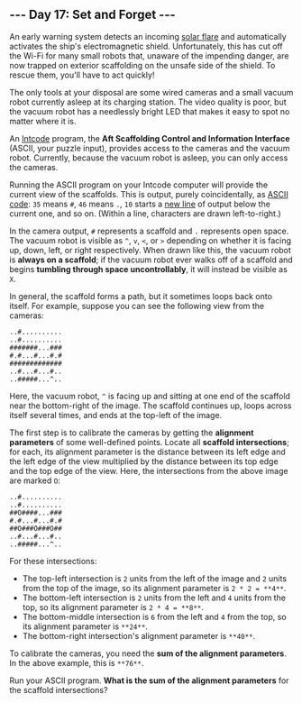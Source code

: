 ## --- Day 17: Set and Forget ---

An early warning system detects an incoming [solar flare](https://en.wikipedia.org/wiki/Solar_flare) and automatically activates the ship's electromagnetic shield. Unfortunately, this has cut off the Wi-Fi for many small robots that, unaware of the impending danger, are now trapped on exterior scaffolding on the unsafe side of the shield. To rescue them, you'll have to act quickly!

The only tools at your disposal are some wired cameras and a small vacuum robot currently asleep at its charging station. The video quality is poor, but the vacuum robot has a needlessly bright LED that makes it easy to spot no matter where it is.

An [Intcode](9) program, the **Aft Scaffolding Control and Information Interface** (ASCII, your puzzle input), provides access to the cameras and the vacuum robot.  Currently, because the vacuum robot is asleep, you can only access the cameras.

Running the ASCII program on your Intcode computer will provide the current view of the scaffolds.  This is output, purely coincidentally, as [ASCII code](https://simple.wikipedia.org/wiki/ASCII): `35` means `#`, `46` means `.`, `10` starts a [new line](https://en.wikipedia.org/wiki/Newline#In_programming_languages) of output below the current one, and so on. (Within a line, characters are drawn left-to-right.)

In the camera output, `#` represents a scaffold and `.` represents open space. The vacuum robot is visible as `^`, `v`, `<`, or `>` depending on whether it is facing up, down, left, or right respectively. When drawn like this, the vacuum robot is **always on a scaffold**; if the vacuum robot ever walks off of a scaffold and begins **tumbling through space uncontrollably**, it will instead be visible as `X`.

In general, the scaffold forms a path, but it sometimes loops back onto itself.  For example, suppose you can see the following view from the cameras:

```
..#..........
..#..........
#######...###
#.#...#...#.#
#############
..#...#...#..
..#####...^..

```

Here, the vacuum robot, `^` is facing up and sitting at one end of the scaffold near the bottom-right of the image. The scaffold continues up, loops across itself several times, and ends at the top-left of the image.

The first step is to calibrate the cameras by getting the **alignment parameters** of some well-defined points.  Locate all **scaffold intersections**; for each, its alignment parameter is the distance between its left edge and the left edge of the view multiplied by the distance between its top edge and the top edge of the view.  Here, the intersections from the above image are marked `O`:

```
..#..........
..#..........
##O####...###
#.#...#...#.#
##O###O###O##
..#...#...#..
..#####...^..

```

For these intersections:


* The top-left intersection is `2` units from the left of the image and `2` units from the top of the image, so its alignment parameter is `2 * 2 = **4**`.
* The bottom-left intersection is `2` units from the left and `4` units from the top, so its alignment parameter is `2 * 4 = **8**`.
* The bottom-middle intersection is `6` from the left and `4` from the top, so its alignment parameter is `**24**`.
* The bottom-right intersection's alignment parameter is `**40**`.

To calibrate the cameras, you need the **sum of the alignment parameters**.  In the above example, this is `**76**`.

Run your ASCII program. **What is the sum of the alignment parameters** for the scaffold intersections?
